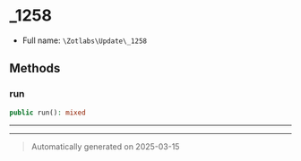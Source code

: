 
# _1258





* Full name: `\Zotlabs\Update\_1258`




## Methods


### run



```php
public run(): mixed
```












***


***
> Automatically generated on 2025-03-15
